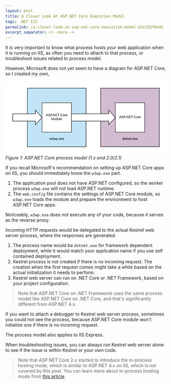 ```yaml
---
layout: post
title: A Closer Look At ASP.NET Core Execution Model
tags: .NET IIS
permalink: /a-closer-look-at-asp-net-core-execution-model-b3c332f6ed1
excerpt_separator: <!--more-->
---
```

It is very important to know what process hosts your web application when it is running on IIS, as often you need to attach to that process, or troubleshoot issues related to process model.
<!--more-->

However, Microsoft does not yet seem to have a diagram for ASP.NET Core, so I created my own,

![img-description](/images/aspnet-core-processes.png)
_Figure 1: ASP.NET Core process model (1.x and 2.0/2.1)_

If you recall Microsoft's recommendation on setting up ASP.NET Core apps on IIS, you should immediately know the `w3wp.exe` part.

1. The application pool does not have ASP.NET configured, so the worker process `w3wp.exe` will not load ASP.NET runtime.
1. The `web.config` file contains the settings of ASP.NET Core module, so `w3wp.exe` loads the module and prepare the environment to host ASP.NET Core apps.

Noticeably, `w3wp.exe` does not execute any of your code, because it serves as the reverse proxy.

Incoming HTTP requests would be delegated to the actual Kestrel web server process, where the responses are generated.

1. The process name would be `dotnet.exe` for framework dependent deployment, while it would match your application name if you use self contained deployment.
1. Kestrel process is not created if there is no incoming request. The creation when the first request comes might take a while based on the actual initialization it needs to perform.
1. Kestrel web server can run on .NET Core or .NET Framework, based on your project configuration.

> Note that ASP.NET Core on .NET Framework uses the same process model like ASP.NET Core on .NET Core, and that's significantly different from ASP.NET 4.x.

If you want to attach a debugger to Kestrel web server process, sometimes you could not see the process, because ASP.NET Core module won't initialize one if there is no incoming request.

The process model also applies to IIS Express.

When troubleshooting issues, you can always run Kestrel web server alone to see if the issue is within Kestrel or your own code.

> Note that ASP.NET Core 2.x started to introduce the in-process hosting mode, which is similar to ASP.NET 4.x on IIS, which is not covered by this post.
> You can learn more about in-process hosting mode from [this article](https://docs.microsoft.com/aspnet/core/host-and-deploy/iis/in-process-hosting).
